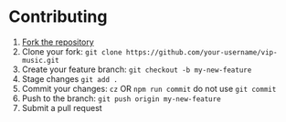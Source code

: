 # Contributing

1. [Fork the repository](https://github.com/ehsanghaffar/vip-music/fork)
2. Clone your fork: `git clone https://github.com/your-username/vip-music.git`
3. Create your feature branch: `git checkout -b my-new-feature`
4. Stage changes `git add .`
5. Commit your changes: `cz` OR `npm run commit` do not use `git commit`
6. Push to the branch: `git push origin my-new-feature`
7. Submit a pull request
